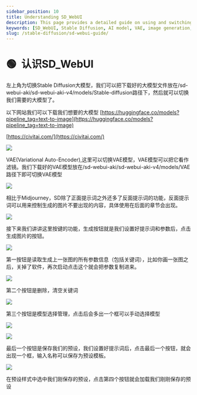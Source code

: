 ```yaml
---
sidebar_position: 10
title: Understanding SD_WebUI
description: This page provides a detailed guide on using and switching between different Stable Diffusion models in SD_WebUI.
keywords: [SD_WebUI, Stable Diffusion, AI model, VAE, image generation, presets]
slug: /stable-diffusion/sd-webui-guide/
---
```


# 🟢  认识SD_WebUI

左上角为切换Stable Diffusion大模型，我们可以把下载好的大模型文件放在/sd-webui-aki/sd-webui-aki-v4/models/Stable-diffusion路径下，然后就可以切换我们需要的大模型了。

以下网站我们可以下载我们想要的大模型 [https://huggingface.co/models?pipeline_tag=text-to-image](https://huggingface.co/models?pipeline_tag=text-to-image)

[https://civitai.com/](https://civitai.com/)

![](https://cdn.jsdelivr.net/gh/donttal/imgbed/img/5b6ab4503cb29526469f514dcfecdf30.png)

VAE(Variational Auto-Encoder),这里可以切换VAE模型，VAE模型可以把它看作滤镜。我们下载好的VAE模型放在/sd-webui-aki/sd-webui-aki-v4/models/VAE路径下即可切换VAE模型

![](https://cdn.jsdelivr.net/gh/donttal/imgbed/img/db1ddf79d3ced50340b16f183321470c.png)

相比于Midjourney，SD除了正面提示词之外还多了反面提示词的功能，反面提示词可以用来控制生成的图片不要出现的内容，具体使用在后面的章节会出现。

![](https://cdn.jsdelivr.net/gh/donttal/imgbed/img/90e1b87d79ffb64c21d69422c00d3622.png)

接下来我们讲讲这里按键的功能，生成按钮就是我们设置好提示词和参数后，点击生成图片的按钮。

![](https://cdn.jsdelivr.net/gh/donttal/imgbed/img/cc5e7b5ad659bbe0f6a2bc33d0da42a1.png)

第一按钮是读取生成上一张图的所有参数信息（包括关键词），比如你画一张图之后，关掉了软件，再次启动点击这个就会把参数复制进来。

![](https://cdn.jsdelivr.net/gh/donttal/imgbed/img/a94f2b7c064fcfdf14db86e3ce5b97c0.png)

第二个按钮是删除，清空关键词

![](https://cdn.jsdelivr.net/gh/donttal/imgbed/img/ffada52b2852c85f82195e3ae1142e8b.png)

第三个按钮是模型选择管理，点击后会多出一个框可以手动选择模型

![](https://cdn.jsdelivr.net/gh/donttal/imgbed/img/7ef29c6589a31cd8243869243e1282c4.png)

![](https://cdn.jsdelivr.net/gh/donttal/imgbed/img/57879f0db830feae84661418641fc7af.png)

最后一个按钮是保存我们的预设，我们设置好提示词后，点击最后一个按钮，就会出现一个框，输入名称可以保存为预设模板。

![](https://cdn.jsdelivr.net/gh/donttal/imgbed/img/97de92165dc41e411f34b1c8dabb644f.png)

在预设样式中选中我们刚保存的预设，点击第四个按钮就会加载我们刚刚保存的预设